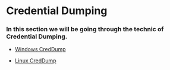 # Credential Dumping

### In this section we will be going through the technic of Credential Dumping.

- [Windows CredDump](/General/Post%20Exploitation/Credential%20Dumping/winCredDump.md)

- [Linux CredDump](/General/Post%20Exploitation/Credential%20Dumping/linCredDump.md)